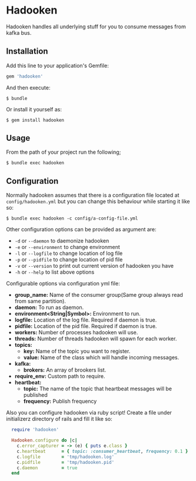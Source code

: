 # Hadooken

Hadooken handles all underlying stuff for you to consume messages from kafka bus.

## Installation

Add this line to your application's Gemfile:

```ruby
gem 'hadooken'
```

And then execute:

    $ bundle

Or install it yourself as:

    $ gem install hadooken

## Usage

From the path of your project run the following;

```
$ bundle exec hadooken
```
## Configuration

Normally hadooken assumes that there is a configuration file located at `config/hadooken.yml` but you can change this behaviour while starting it like so:

```
$ bundle exec hadooken -c config/a-config-file.yml
```

Other configuration options can be provided as argument are:

- `-d` or `--daemon` to daemonize hadooken
- `-e` or `--environment` to change environment
- `-l` or `--logfile` to change location of log file
- `-p` or `--pidfile` to change location of pid file
- `-v` or `--version` to print out current version of hadooken you have
- `-h` or `--help` to list above options

Configurable options via configuration yml file:

- **group_name<String>:**         Name of the consumer group(Same group always read from same partition).
- **daemon<Boolean>:**            To run as daemon.
- **environment<String|Symbol>:** Environment to run.
- **logfile<String>:**            Location of the log file. Required if daemon is true.
- **pidfile<String>:**            Location of the pid file. Required if daemon is true.
- **workers<Integer>:**           Number of processes hadooken will use.
- **threads<Integer>:**           Number of threads hadooken will spawn for each worker.
- **topics<Dictionary>:**
  * **key:**                      Name of the topic you want to register.
  * **value:**                    Name of the class which will handle incoming messages.
- **kafka<Dictionary>:**
  - **brokers:**                  An array of brookers list.
- **require_env<String>:**        Custom path to require.
- **heartbeat<Dictionary>:**
  - **topic:**                    The name of the topic that heartbeat messages will be published
  - **frequency:**                Publish frequency

Also you can configure hadooken via ruby script! Create a file under initializerz directory of rails and fill it like so:

```ruby
  require 'hadooken'

  Hadooken.configure do |c|
    c.error_capturer = -> (e) { puts e.class }
    c.heartbeat      = { topic: :consumer_heartbeat, frequency: 0.1 }
    c.logfile        = 'tmp/hadooken.log'
    c.pidfile        = 'tmp/hadooken.pid'
    c.daemon         = true
  end
```
